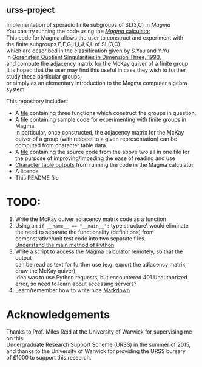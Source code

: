 ## urss-project
Implementation of sporadic finite subgroups of SL(3,C) in _Magma_\
You can try running the code using the [_Magma_ calculator](http://magma.maths.usyd.edu.au/calc/) \
This code for Magma allows the user to construct and experiment with\
the finite subgroups E,F,G,H,I,J,K,L of SL(3,C)\
which are described in the classification given by S.Yau and Y.Yu\
in [Gorenstein Quotient Singularities in Dimension Three, 1993](https://bookstore.ams.org/memo-105-505/),\
and compute the adjacency matrix for the McKay quiver of a finite group.\
It is hoped that the user may find this useful in case they wish to further study these particular groups,\
or simply as an elementary introduction to the Magma computer algebra system.

This repository includes:
- A [file][1] containing three functions which construct the groups in question.
- A [file][2] containing sample code for experimenting with finite groups in Magma.\
  In particular, once constructed, the adjacency matrix for the McKay quiver of a group 
  (with respect to a given representation) can be computed from character table data.
- A [file][3] containing the source code from the above two all in one file
  for the purpose of improving/impeding the ease of reading and use
- [Character table outputs][4] from running the code in the Magma calculator
- A licence
- This README file

[1]: https://github.com/EdwardMPearce/urss-project/blob/master/constructorfuncs.txt
[2]: https://github.com/EdwardMPearce/urss-project/blob/master/McKay_quiver_script.txt
[3]: https://github.com/EdwardMPearce/urss-project/blob/master/all_in_one.txt
[4]: https://github.com/EdwardMPearce/urss-project/blob/master/Character%20Tables.txt

# TODO:
1. Write the McKay quiver adjacency matrix code as a function
2. Using an `if __name__ == "__main__":` type structure\ 
would eliminate the need to separate the functionality (definitions) from\
demonstrative/unit test code into two separate files.\
[Understand the main method of Python](https://stackoverflow.com/questions/22492162/understanding-the-main-method-of-python/22493194#22493194)
3. Write a script to access the Magma calculator remotely, so that the output\
can be read as text for further use (e.g. export the adjacency matrix, draw the McKay quiver)\
Idea was to use Python requests, but encountered 401 Unauthorized error, so need to learn about accessing servers?
4. Learn/remember how to write nice [Markdown](https://en.support.wordpress.com/markdown-quick-reference/)

# Acknowledgements
Thanks to Prof. Miles Reid at the University of Warwick for supervising me on this\
Undergraduate Research Support Scheme (URSS) in the summer of 2015,\
and thanks to the University of Warwick for providing the URSS bursary\
of £1000 to support this research.
